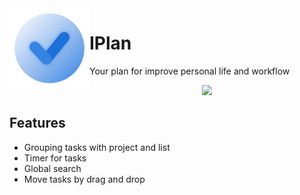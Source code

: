 <img align="left" style="vertical-align: middle" src="data/icons/hicolor/256x256/apps/ir.imansalmani.iplan.png" alt="IPlan" width="128">

# IPlan
Your plan for improve personal life and workflow

<div align="center">
  <img src="https://github.com/iman-salmani/iplan/blob/6d21677b84a767376a96b71079f7610dfe6f838c/data/screenshots/window.png">
</div>

## Features
* Grouping tasks with project and list
* Timer for tasks
* Global search
* Move tasks by drag and drop
